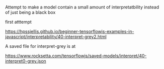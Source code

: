 

Attempt to make a model contain a small amount of interpretatbility instead of just being a black box


first atttempt

https://hpssjellis.github.io/beginner-tensorflowjs-examples-in-javascript/interpretability/40-interpret-grey2.html


A saved file for interpret-grey is at

https://www.rocksetta.com/tensorflowjs/saved-models/interpret/40-interpret0-grey.json

